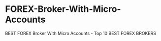 # FOREX-Broker-With-Micro-Accounts
BEST FOREX Broker With Micro Accounts  - Top 10 BEST FOREX BROKERS
